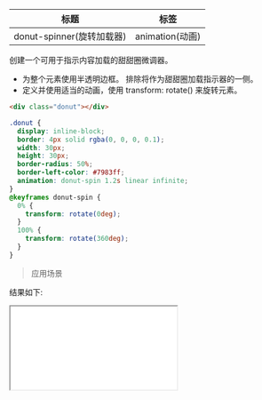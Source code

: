 | 标题                      | 标签            |
| ------------------------- | --------------- |
| donut-spinner(旋转加载器) | animation(动画) |

创建一个可用于指示内容加载的甜甜圈微调器。

- 为整个元素使用半透明边框。 排除将作为甜甜圈加载指示器的一侧。
- 定义并使用适当的动画，使用 transform: rotate() 来旋转元素。

```html
<div class="donut"></div>
```

```css
.donut {
  display: inline-block;
  border: 4px solid rgba(0, 0, 0, 0.1);
  width: 30px;
  height: 30px;
  border-radius: 50%;
  border-left-color: #7983ff;
  animation: donut-spin 1.2s linear infinite;
}
@keyframes donut-spin {
  0% {
    transform: rotate(0deg);
  }
  100% {
    transform: rotate(360deg);
  }
}
```

> 应用场景

<div class="code-editor" data-url="codes/css/html/donut-spinner.html" data-language="html"></div>

结果如下:

<iframe src="codes/css/html/donut-spinner.html"></iframe>
